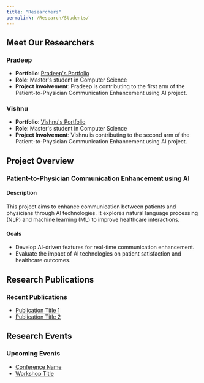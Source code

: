 ```yaml
---
title: "Researchers"
permalink: /Research/Students/
---
```


## Meet Our Researchers

### Pradeep

- **Portfolio**: [Pradeep's Portfolio](https://example.com/pradeeps-portfolio)
- **Role**: Master's student in Computer Science
- **Project Involvement**: Pradeep is contributing to the first arm of the Patient-to-Physician Communication Enhancement using AI project.

### Vishnu

- **Portfolio**: [Vishnu's Portfolio](https://example.com/vishnus-portfolio)
- **Role**: Master's student in Computer Science
- **Project Involvement**: Vishnu is contributing to the second arm of the Patient-to-Physician Communication Enhancement using AI project.

## Project Overview

### Patient-to-Physician Communication Enhancement using AI

#### Description

This project aims to enhance communication between patients and physicians through AI technologies. It explores natural language processing (NLP) and machine learning (ML) to improve healthcare interactions.

#### Goals

- Develop AI-driven features for real-time communication enhancement.
- Evaluate the impact of AI technologies on patient satisfaction and healthcare outcomes.

## Research Publications

### Recent Publications

- [Publication Title 1](https://example.com/publication1)
- [Publication Title 2](https://example.com/publication2)

## Research Events

### Upcoming Events

- [Conference Name](https://example.com/conference)
- [Workshop Title](https://example.com/workshop)
